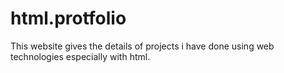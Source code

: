 # html.protfolio
This website gives the details of projects i have done using web technologies especially with html.
